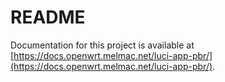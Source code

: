 # README

Documentation for this project is available at [https://docs.openwrt.melmac.net/luci-app-pbr/](https://docs.openwrt.melmac.net/luci-app-pbr/).

